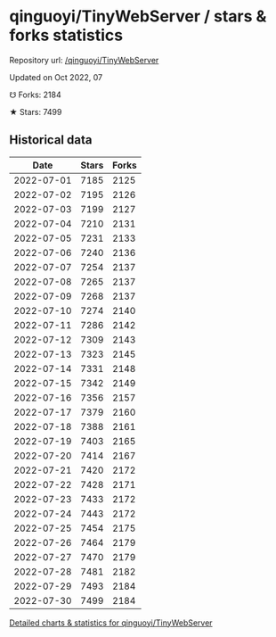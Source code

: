 # qinguoyi/TinyWebServer / stars & forks statistics

Repository url: [/qinguoyi/TinyWebServer](https://github.com/qinguoyi/TinyWebServer)

Updated on Oct 2022, 07

☋ Forks: 2184

★ Stars: 7499

## Historical data
| Date | Stars | Forks |
|------|-------|-------|
| 2022-07-01 | 7185 | 2125 | 
| 2022-07-02 | 7195 | 2126 | 
| 2022-07-03 | 7199 | 2127 | 
| 2022-07-04 | 7210 | 2131 | 
| 2022-07-05 | 7231 | 2133 | 
| 2022-07-06 | 7240 | 2136 | 
| 2022-07-07 | 7254 | 2137 | 
| 2022-07-08 | 7265 | 2137 | 
| 2022-07-09 | 7268 | 2137 | 
| 2022-07-10 | 7274 | 2140 | 
| 2022-07-11 | 7286 | 2142 | 
| 2022-07-12 | 7309 | 2143 | 
| 2022-07-13 | 7323 | 2145 | 
| 2022-07-14 | 7331 | 2148 | 
| 2022-07-15 | 7342 | 2149 | 
| 2022-07-16 | 7356 | 2157 | 
| 2022-07-17 | 7379 | 2160 | 
| 2022-07-18 | 7388 | 2161 | 
| 2022-07-19 | 7403 | 2165 | 
| 2022-07-20 | 7414 | 2167 | 
| 2022-07-21 | 7420 | 2172 | 
| 2022-07-22 | 7428 | 2171 | 
| 2022-07-23 | 7433 | 2172 | 
| 2022-07-24 | 7443 | 2172 | 
| 2022-07-25 | 7454 | 2175 | 
| 2022-07-26 | 7464 | 2179 | 
| 2022-07-27 | 7470 | 2179 | 
| 2022-07-28 | 7481 | 2182 | 
| 2022-07-29 | 7493 | 2184 | 
| 2022-07-30 | 7499 | 2184 | 


[Detailed charts & statistics for qinguoyi/TinyWebServer](https://reviewgithub.com/rep/qinguoyi/TinyWebServer)
